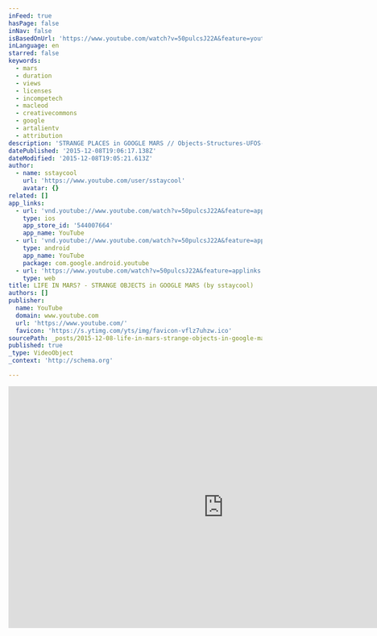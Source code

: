 ```yaml
---
inFeed: true
hasPage: false
inNav: false
isBasedOnUrl: 'https://www.youtube.com/watch?v=50pulcsJ22A&feature=youtu.be'
inLanguage: en
starred: false
keywords:
  - mars
  - duration
  - views
  - licenses
  - incompetech
  - macleod
  - creativecommons
  - google
  - artalientv
  - attribution
description: 'STRANGE PLACES in GOOGLE MARS // Objects-Structures-UFOS-LIFE? "LIFE IN MARS?" Strange places in Google Earth from Mars: -Censured Areas,Strange Objects, Light Balls, Plasma Orbits, Structures, Strange Crater.'
datePublished: '2015-12-08T19:06:17.138Z'
dateModified: '2015-12-08T19:05:21.613Z'
author:
  - name: sstaycool
    url: 'https://www.youtube.com/user/sstaycool'
    avatar: {}
related: []
app_links:
  - url: 'vnd.youtube://www.youtube.com/watch?v=50pulcsJ22A&feature=applinks'
    type: ios
    app_store_id: '544007664'
    app_name: YouTube
  - url: 'vnd.youtube://www.youtube.com/watch?v=50pulcsJ22A&feature=applinks'
    type: android
    app_name: YouTube
    package: com.google.android.youtube
  - url: 'https://www.youtube.com/watch?v=50pulcsJ22A&feature=applinks'
    type: web
title: LIFE IN MARS? - STRANGE OBJECTS in GOOGLE MARS (by sstaycool)
authors: []
publisher:
  name: YouTube
  domain: www.youtube.com
  url: 'https://www.youtube.com/'
  favicon: 'https://s.ytimg.com/yts/img/favicon-vflz7uhzw.ico'
sourcePath: _posts/2015-12-08-life-in-mars-strange-objects-in-google-mars-by-sstaycool.md
published: true
_type: VideoObject
_context: 'http://schema.org'

---
```

<iframe src="https://cdn.embedly.com/widgets/media.html?src=https%3A%2F%2Fwww.youtube.com%2Fembed%2F50pulcsJ22A%3Ffeature%3Doembed&amp;url=https%3A%2F%2Fwww.youtube.com%2Fwatch%3Fv%3D50pulcsJ22A%26feature%3Dyoutu.be&amp;image=https%3A%2F%2Fi.ytimg.com%2Fvi%2F50pulcsJ22A%2Fhqdefault.jpg&amp;key=b7d04c9b404c499eba89ee7072e1c4f7&amp;type=text%2Fhtml&amp;schema=youtube" width="854" height="480" scrolling="no" frameborder="0" allowfullscreen="allowfullscreen" style=""></iframe>